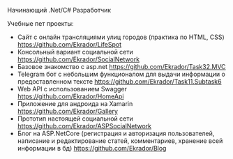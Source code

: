 Начинающий .Net/C# Разработчик

Учебные пет проекты:
- Сайт с онлайн трансляциями улиц городов (практика по HTML, CSS) https://github.com/Ekrador/LifeSpot
- Консольный вариант социальной сети https://github.com/Ekrador/SocialNetwork
- Базовое знакомство с asp.net https://github.com/Ekrador/Task32.MVC
- Telegram бот с небольшим функционалом для выдачи информации о предоставленном тексте https://github.com/Ekrador/Task11.Subtask6
- Web API с использованием Swagger https://github.com/Ekrador/HomeApi
- Приложение для андроида на Xamarin https://github.com/Ekrador/Gallery
- Прототип настоящей социальной сети https://github.com/Ekrador/ASPSocialNetwork
- Блог на ASP.NetCore (регистрация и авторизация пользователей, написание и редактирование статей, комментариев, хранение всей информации в бд) https://github.com/Ekrador/Blog
